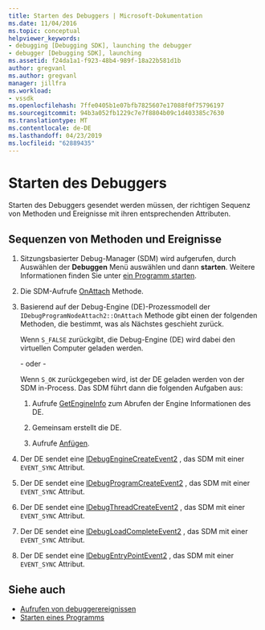 ```yaml
---
title: Starten des Debuggers | Microsoft-Dokumentation
ms.date: 11/04/2016
ms.topic: conceptual
helpviewer_keywords:
- debugging [Debugging SDK], launching the debugger
- debugger [Debugging SDK], launching
ms.assetid: f24da1a1-f923-48b4-989f-18a22b581d1b
author: gregvanl
ms.author: gregvanl
manager: jillfra
ms.workload:
- vssdk
ms.openlocfilehash: 7ffe0405b1e07bfb7825607e17088f0f75796197
ms.sourcegitcommit: 94b3a052fb1229c7e7f8804b09c1d403385c7630
ms.translationtype: MT
ms.contentlocale: de-DE
ms.lasthandoff: 04/23/2019
ms.locfileid: "62889435"
---
```

# <a name="launch-the-debugger"></a>Starten des Debuggers
Starten des Debuggers gesendet werden müssen, der richtigen Sequenz von Methoden und Ereignisse mit ihren entsprechenden Attributen.

## <a name="sequences-of-methods-and-events"></a>Sequenzen von Methoden und Ereignisse

1. Sitzungsbasierter Debug-Manager (SDM) wird aufgerufen, durch Auswählen der **Debuggen** Menü auswählen und dann **starten**. Weitere Informationen finden Sie unter [ein Programm starten](../../extensibility/debugger/launching-a-program.md).

2. Die SDM-Aufrufe [OnAttach](../../extensibility/debugger/reference/idebugprogramnodeattach2-onattach.md) Methode.

3. Basierend auf der Debug-Engine (DE)-Prozessmodell der `IDebugProgramNodeAttach2::OnAttach` Methode gibt einen der folgenden Methoden, die bestimmt, was als Nächstes geschieht zurück.

     Wenn `S_FALSE` zurückgibt, die Debug-Engine (DE) wird dabei den virtuellen Computer geladen werden.

     - oder - 

     Wenn `S_OK` zurückgegeben wird, ist der DE geladen werden von der SDM in-Process. Das SDM führt dann die folgenden Aufgaben aus:

    1. Aufrufe [GetEngineInfo](../../extensibility/debugger/reference/idebugprogramnode2-getengineinfo.md) zum Abrufen der Engine Informationen des DE.

    2. Gemeinsam erstellt die DE.

    3. Aufrufe [Anfügen](../../extensibility/debugger/reference/idebugengine2-attach.md).

4. Der DE sendet eine [IDebugEngineCreateEvent2](../../extensibility/debugger/reference/idebugenginecreateevent2.md) , das SDM mit einer `EVENT_SYNC` Attribut.

5. Der DE sendet eine [IDebugProgramCreateEvent2](../../extensibility/debugger/reference/idebugprogramcreateevent2.md) , das SDM mit einer `EVENT_SYNC` Attribut.

6. Der DE sendet eine [IDebugThreadCreateEvent2](../../extensibility/debugger/reference/idebugthreadcreateevent2.md) , das SDM mit einer `EVENT_SYNC` Attribut.

7. Der DE sendet eine [IDebugLoadCompleteEvent2](../../extensibility/debugger/reference/idebugloadcompleteevent2.md) , das SDM mit einer `EVENT_SYNC` Attribut.

8. Der DE sendet eine [IDebugEntryPointEvent2](../../extensibility/debugger/reference/idebugentrypointevent2.md) , das SDM mit einer `EVENT_SYNC` Attribut.

## <a name="see-also"></a>Siehe auch
- [Aufrufen von debuggerereignissen](../../extensibility/debugger/calling-debugger-events.md)
- [Starten eines Programms](../../extensibility/debugger/launching-a-program.md)